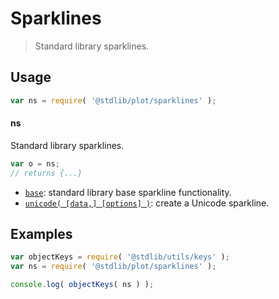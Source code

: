 <!--

@license Apache-2.0

Copyright (c) 2018 The Stdlib Authors.

Licensed under the Apache License, Version 2.0 (the "License");
you may not use this file except in compliance with the License.
You may obtain a copy of the License at

   http://www.apache.org/licenses/LICENSE-2.0

Unless required by applicable law or agreed to in writing, software
distributed under the License is distributed on an "AS IS" BASIS,
WITHOUT WARRANTIES OR CONDITIONS OF ANY KIND, either express or implied.
See the License for the specific language governing permissions and
limitations under the License.

-->

# Sparklines

> Standard library sparklines.

<section class="usage">

## Usage

```javascript
var ns = require( '@stdlib/plot/sparklines' );
```

#### ns

Standard library sparklines.

```javascript
var o = ns;
// returns {...}
```

<!-- <toc pattern="*"> -->

<div class="namespace-toc">

-   <span class="signature">[`base`][@stdlib/plot/sparklines/base]</span><span class="delimiter">: </span><span class="description">standard library base sparkline functionality.</span>
-   <span class="signature">[`unicode( [data,] [options] )`][@stdlib/plot/sparklines/unicode]</span><span class="delimiter">: </span><span class="description">create a Unicode sparkline.</span>

</div>

<!-- </toc> -->

</section>

<!-- /.usage -->

<section class="examples">

## Examples

<!-- TODO: better examples -->

<!-- eslint no-undef: "error" -->

```javascript
var objectKeys = require( '@stdlib/utils/keys' );
var ns = require( '@stdlib/plot/sparklines' );

console.log( objectKeys( ns ) );
```

</section>

<!-- /.examples -->

<!-- Section for related `stdlib` packages. Do not manually edit this section, as it is automatically populated. -->

<section class="related">

</section>

<!-- /.related -->

<!-- Section for all links. Make sure to keep an empty line after the `section` element and another before the `/section` close. -->

<section class="links">

<!-- <toc-links> -->

[@stdlib/plot/sparklines/base]: https://github.com/stdlib-js/plot/tree/main/sparklines/base

[@stdlib/plot/sparklines/unicode]: https://github.com/stdlib-js/plot/tree/main/sparklines/unicode

<!-- </toc-links> -->

</section>

<!-- /.links -->
